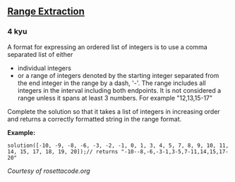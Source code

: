 <h2><a href=https://www.codewars.com/kata/51ba717bb08c1cd60f00002f/train/javascript target="_blank">Range Extraction</a></h2><h3>4 kyu</h3><p>A format for expressing an ordered list of integers is to use a comma separated list of either</p><ul><li>individual integers</li><li>or a range of integers denoted by the starting integer separated from the end integer in the range by a dash, '-'. The range includes all integers in the interval including both endpoints.  It is not considered a range unless it spans at least 3 numbers. For example "12,13,15-17"</li></ul><p>Complete the solution  so that it takes a list of integers in increasing order and returns a correctly formatted string in the range format. </p><p><strong>Example:</strong></p><pre><code class="language-javascript"><span class="cm-variable">solution</span>([<span class="cm-operator">-</span><span class="cm-number">10</span>, <span class="cm-operator">-</span><span class="cm-number">9</span>, <span class="cm-operator">-</span><span class="cm-number">8</span>, <span class="cm-operator">-</span><span class="cm-number">6</span>, <span class="cm-operator">-</span><span class="cm-number">3</span>, <span class="cm-operator">-</span><span class="cm-number">2</span>, <span class="cm-operator">-</span><span class="cm-number">1</span>, <span class="cm-number">0</span>, <span class="cm-number">1</span>, <span class="cm-number">3</span>, <span class="cm-number">4</span>, <span class="cm-number">5</span>, <span class="cm-number">7</span>, <span class="cm-number">8</span>, <span class="cm-number">9</span>, <span class="cm-number">10</span>, <span class="cm-number">11</span>, <span class="cm-number">14</span>, <span class="cm-number">15</span>, <span class="cm-number">17</span>, <span class="cm-number">18</span>, <span class="cm-number">19</span>, <span class="cm-number">20</span>]);<span class="cm-comment">// returns "-10--8,-6,-3-1,3-5,7-11,14,15,17-20"</span></code></pre><pre style="display: none;"><code class="language-coffeescript"><span class="cm-variable">solution</span><span class="cm-punctuation">(</span><span class="cm-punctuation">[</span><span class="cm-number">-10</span><span class="cm-punctuation">,</span> <span class="cm-number">-9</span><span class="cm-punctuation">,</span> <span class="cm-number">-8</span><span class="cm-punctuation">,</span> <span class="cm-number">-6</span><span class="cm-punctuation">,</span> <span class="cm-number">-3</span><span class="cm-punctuation">,</span> <span class="cm-number">-2</span><span class="cm-punctuation">,</span> <span class="cm-number">-1</span><span class="cm-punctuation">,</span> <span class="cm-number">0</span><span class="cm-punctuation">,</span> <span class="cm-number">1</span><span class="cm-punctuation">,</span> <span class="cm-number">3</span><span class="cm-punctuation">,</span> <span class="cm-number">4</span><span class="cm-punctuation">,</span> <span class="cm-number">5</span><span class="cm-punctuation">,</span> <span class="cm-number">7</span><span class="cm-punctuation">,</span> <span class="cm-number">8</span><span class="cm-punctuation">,</span> <span class="cm-number">9</span><span class="cm-punctuation">,</span> <span class="cm-number">10</span><span class="cm-punctuation">,</span> <span class="cm-number">11</span><span class="cm-punctuation">,</span> <span class="cm-number">14</span><span class="cm-punctuation">,</span> <span class="cm-number">15</span><span class="cm-punctuation">,</span> <span class="cm-number">17</span><span class="cm-punctuation">,</span> <span class="cm-number">18</span><span class="cm-punctuation">,</span> <span class="cm-number">19</span><span class="cm-punctuation">,</span> <span class="cm-number">20</span><span class="cm-punctuation">]</span><span class="cm-punctuation">)</span><span class="cm-comment"># returns "-10--8,-6,-3-1,3-5,7-11,14,15,17-20"</span></code></pre><pre style="display: none;"><code class="language-ruby"><span class="cm-variable">solution</span>([<span class="cm-operator">-</span><span class="cm-number">10</span>, <span class="cm-operator">-</span><span class="cm-number">9</span>, <span class="cm-operator">-</span><span class="cm-number">8</span>, <span class="cm-operator">-</span><span class="cm-number">6</span>, <span class="cm-operator">-</span><span class="cm-number">3</span>, <span class="cm-operator">-</span><span class="cm-number">2</span>, <span class="cm-operator">-</span><span class="cm-number">1</span>, <span class="cm-number">0</span>, <span class="cm-number">1</span>, <span class="cm-number">3</span>, <span class="cm-number">4</span>, <span class="cm-number">5</span>, <span class="cm-number">7</span>, <span class="cm-number">8</span>, <span class="cm-number">9</span>, <span class="cm-number">10</span>, <span class="cm-number">11</span>, <span class="cm-number">14</span>, <span class="cm-number">15</span>, <span class="cm-number">17</span>, <span class="cm-number">18</span>, <span class="cm-number">19</span>, <span class="cm-number">20</span>])<span class="cm-comment"># returns "-10--8,-6,-3-1,3-5,7-11,14,15,17-20"</span></code></pre><pre style="display: none;"><code class="language-python"><span class="cm-variable">solution</span>([<span class="cm-operator">-</span><span class="cm-number">10</span>, <span class="cm-operator">-</span><span class="cm-number">9</span>, <span class="cm-operator">-</span><span class="cm-number">8</span>, <span class="cm-operator">-</span><span class="cm-number">6</span>, <span class="cm-operator">-</span><span class="cm-number">3</span>, <span class="cm-operator">-</span><span class="cm-number">2</span>, <span class="cm-operator">-</span><span class="cm-number">1</span>, <span class="cm-number">0</span>, <span class="cm-number">1</span>, <span class="cm-number">3</span>, <span class="cm-number">4</span>, <span class="cm-number">5</span>, <span class="cm-number">7</span>, <span class="cm-number">8</span>, <span class="cm-number">9</span>, <span class="cm-number">10</span>, <span class="cm-number">11</span>, <span class="cm-number">14</span>, <span class="cm-number">15</span>, <span class="cm-number">17</span>, <span class="cm-number">18</span>, <span class="cm-number">19</span>, <span class="cm-number">20</span>])<span class="cm-comment"># returns "-10--8,-6,-3-1,3-5,7-11,14,15,17-20"</span></code></pre><pre style="display: none;"><code class="language-java"><span class="cm-variable">Solution</span>.<span class="cm-variable">rangeExtraction</span>(<span class="cm-keyword">new</span> <span class="cm-type">int</span>[] {<span class="cm-operator">-</span><span class="cm-number">10</span>, <span class="cm-operator">-</span><span class="cm-number">9</span>, <span class="cm-operator">-</span><span class="cm-number">8</span>, <span class="cm-operator">-</span><span class="cm-number">6</span>, <span class="cm-operator">-</span><span class="cm-number">3</span>, <span class="cm-operator">-</span><span class="cm-number">2</span>, <span class="cm-operator">-</span><span class="cm-number">1</span>, <span class="cm-number">0</span>, <span class="cm-number">1</span>, <span class="cm-number">3</span>, <span class="cm-number">4</span>, <span class="cm-number">5</span>, <span class="cm-number">7</span>, <span class="cm-number">8</span>, <span class="cm-number">9</span>, <span class="cm-number">10</span>, <span class="cm-number">11</span>, <span class="cm-number">14</span>, <span class="cm-number">15</span>, <span class="cm-number">17</span>, <span class="cm-number">18</span>, <span class="cm-number">19</span>, <span class="cm-number">20</span>})<span class="cm-variable">#</span> <span class="cm-variable">returns</span> <span class="cm-string">"-10--8,-6,-3-1,3-5,7-11,14,15,17-20"</span></code></pre><pre style="display: none;"><code class="language-C#">RangeExtraction.Extract(new[] {-10, -9, -8, -6, -3, -2, -1, 0, 1, 3, 4, 5, 7, 8, 9, 10, 11, 14, 15, 17, 18, 19, 20});# returns "-10--8,-6,-3-1,3-5,7-11,14,15,17-20"</code></pre><pre style="display: none;"><code class="language-VB">RangeExtraction.Extract({-10, -9, -8, -6, -3, -2, -1, 0, 1, 3, 4, 5, 7, 8, 9, 10, 11, 14, 15, 17, 18, 19, 20});# returns "-10--8,-6,-3-1,3-5,7-11,14,15,17-20"</code></pre><pre style="display: none;"><code class="language-cpp"><span class="cm-variable">range_extraction</span>({<span class="cm-operator">-</span><span class="cm-number">10</span>, <span class="cm-operator">-</span><span class="cm-number">9</span>, <span class="cm-operator">-</span><span class="cm-number">8</span>, <span class="cm-operator">-</span><span class="cm-number">6</span>, <span class="cm-operator">-</span><span class="cm-number">3</span>, <span class="cm-operator">-</span><span class="cm-number">2</span>, <span class="cm-operator">-</span><span class="cm-number">1</span>, <span class="cm-number">0</span>, <span class="cm-number">1</span>, <span class="cm-number">3</span>, <span class="cm-number">4</span>, <span class="cm-number">5</span>, <span class="cm-number">7</span>, <span class="cm-number">8</span>, <span class="cm-number">9</span>, <span class="cm-number">10</span>, <span class="cm-number">11</span>, <span class="cm-number">14</span>, <span class="cm-number">15</span>, <span class="cm-number">17</span>, <span class="cm-number">18</span>, <span class="cm-number">19</span>, <span class="cm-number">20</span>});<span class="cm-comment">// returns "-10--8,-6,-3-1,3-5,7-11,14,15,17-20"</span></code></pre><pre style="display: none;"><code class="language-c"><span class="cm-variable">range_extraction</span>((<span class="cm-keyword">const</span> []){<span class="cm-operator">-</span><span class="cm-number">10</span>, <span class="cm-operator">-</span><span class="cm-number">9</span>, <span class="cm-operator">-</span><span class="cm-number">8</span>, <span class="cm-operator">-</span><span class="cm-number">6</span>, <span class="cm-operator">-</span><span class="cm-number">3</span>, <span class="cm-operator">-</span><span class="cm-number">2</span>, <span class="cm-operator">-</span><span class="cm-number">1</span>, <span class="cm-number">0</span>, <span class="cm-number">1</span>, <span class="cm-number">3</span>, <span class="cm-number">4</span>, <span class="cm-number">5</span>, <span class="cm-number">7</span>, <span class="cm-number">8</span>, <span class="cm-number">9</span>, <span class="cm-number">10</span>, <span class="cm-number">11</span>, <span class="cm-number">14</span>, <span class="cm-number">15</span>, <span class="cm-number">17</span>, <span class="cm-number">18</span>, <span class="cm-number">19</span>, <span class="cm-number">20</span>}, <span class="cm-number">23</span>);<span class="cm-comment">/* returns "-10--8,-6,-3-1,3-5,7-11,14,15,17-20" */</span></code></pre><pre style="display: none;"><code class="language-nasm"><span class="cm-tag">nums:</span>  <span class="cm-tag">dd</span>  -<span class="cm-number">6</span>, -<span class="cm-number">3</span>, -<span class="cm-number">2</span>, -<span class="cm-number">1</span>, <span class="cm-number">0</span>, <span class="cm-number">1</span>, <span class="cm-number">3</span>, <span class="cm-number">4</span>, <span class="cm-number">5</span>, <span class="cm-number">7</span>, <span class="cm-number">8</span>, <span class="cm-number">9</span>, <span class="cm-number">10</span>, <span class="cm-number">11</span>, <span class="cm-number">14</span>, <span class="cm-number">15</span>, <span class="cm-number">17</span>, <span class="cm-number">18</span>, <span class="cm-number">19</span>, <span class="cm-number">20</span><span class="cm-keyword">mov</span> <span class="cm-builtin">rdi</span>, nums<span class="cm-keyword">mov</span> <span class="cm-builtin">rsi</span>, <span class="cm-number">20</span><span class="cm-keyword">call</span> range_extraction<span class="cm-comment">; RAX &lt;- `-10--8,-6,-3-1,3-5,7-11,14,15,17-20\0`</span></code></pre><pre style="display: none;"><code class="language-julia"><span class="cm-variable">rangeextraction</span>([<span class="cm-operator">-</span><span class="cm-number">10</span> <span class="cm-operator">-</span><span class="cm-number">9</span> <span class="cm-operator">-</span><span class="cm-number">8</span> <span class="cm-operator">-</span><span class="cm-number">6</span> <span class="cm-operator">-</span><span class="cm-number">3</span> <span class="cm-operator">-</span><span class="cm-number">2</span> <span class="cm-operator">-</span><span class="cm-number">1</span> <span class="cm-number">0</span> <span class="cm-number">1</span> <span class="cm-number">3</span> <span class="cm-number">4</span> <span class="cm-number">5</span> <span class="cm-number">7</span> <span class="cm-number">8</span> <span class="cm-number">9</span> <span class="cm-number">10</span> <span class="cm-number">11</span> <span class="cm-number">14</span> <span class="cm-number">15</span> <span class="cm-number">17</span> <span class="cm-number">18</span> <span class="cm-number">19</span> <span class="cm-number">20</span>])<span class="cm-comment"># returns "-10--8,-6,-3-1,3-5,7-11,14,15,17-20"</span></code></pre><pre style="display: none;"><code class="language-scala"><span class="cm-variable">solution</span>(<span class="cm-type">List</span>(<span class="cm-operator">-</span><span class="cm-number">10</span>, <span class="cm-operator">-</span><span class="cm-number">9</span>, <span class="cm-operator">-</span><span class="cm-number">8</span>, <span class="cm-operator">-</span><span class="cm-number">6</span>, <span class="cm-operator">-</span><span class="cm-number">3</span>, <span class="cm-operator">-</span><span class="cm-number">2</span>, <span class="cm-operator">-</span><span class="cm-number">1</span>, <span class="cm-number">0</span>, <span class="cm-number">1</span>, <span class="cm-number">3</span>, <span class="cm-number">4</span>, <span class="cm-number">5</span>, <span class="cm-number">7</span>, <span class="cm-number">8</span>, <span class="cm-number">9</span>, <span class="cm-number">10</span>, <span class="cm-number">11</span>, <span class="cm-number">14</span>, <span class="cm-number">15</span>, <span class="cm-number">17</span>, <span class="cm-number">18</span>, <span class="cm-number">19</span>, <span class="cm-number">20</span>))<span class="cm-comment">// "-10--8,-6,-3-1,3-5,7-11,14,15,17-20"</span></code></pre><pre style="display: none;"><code class="language-racket"><span class="cm-bracket">(</span><span class="cm-variable">solution</span> <span class="cm-atom">'</span><span class="cm-atom">(</span><span class="cm-atom">-10</span> <span class="cm-atom">-9</span> <span class="cm-atom">-8</span> <span class="cm-atom">-6</span> <span class="cm-atom">-3</span> <span class="cm-atom">-2</span> <span class="cm-atom">-1</span> <span class="cm-atom">0</span> <span class="cm-atom">1</span> <span class="cm-atom">3</span> <span class="cm-atom">4</span> <span class="cm-atom">5</span> <span class="cm-atom">7</span> <span class="cm-atom">8</span> <span class="cm-atom">9</span> <span class="cm-atom">10</span> <span class="cm-atom">11</span> <span class="cm-atom">14</span> <span class="cm-atom">15</span> <span class="cm-atom">17</span> <span class="cm-atom">18</span> <span class="cm-atom">19</span> <span class="cm-atom">20</span><span class="cm-atom">)</span><span class="cm-bracket">)</span><span class="cm-comment">; returns "-10--8,-6,-3-1,3-5,7-11,14,15,17-20"</span></code></pre><pre style="display: none;"><code class="language-php"><span class="cm-variable">solution</span>([<span class="cm-operator">-</span><span class="cm-number">10</span>, <span class="cm-operator">-</span><span class="cm-number">9</span>, <span class="cm-operator">-</span><span class="cm-number">8</span>, <span class="cm-operator">-</span><span class="cm-number">6</span>, <span class="cm-operator">-</span><span class="cm-number">3</span>, <span class="cm-operator">-</span><span class="cm-number">2</span>, <span class="cm-operator">-</span><span class="cm-number">1</span>, <span class="cm-number">0</span>, <span class="cm-number">1</span>, <span class="cm-number">3</span>, <span class="cm-number">4</span>, <span class="cm-number">5</span>, <span class="cm-number">7</span>, <span class="cm-number">8</span>, <span class="cm-number">9</span>, <span class="cm-number">10</span>, <span class="cm-number">11</span>, <span class="cm-number">14</span>, <span class="cm-number">15</span>, <span class="cm-number">17</span>, <span class="cm-number">18</span>, <span class="cm-number">19</span>, <span class="cm-number">20</span>])<span class="cm-comment">// returns '-10--8,-6,-3-1,3-5,7-11,14,15,17-20'</span></code></pre><pre style="display: none;"><code class="language-cobol">        Rangeextraction        xs <span class="cm-builtin">=</span> [<span class="cm-number">-10</span>, <span class="cm-number">-9</span>, <span class="cm-number">-8</span>, <span class="cm-number">-6</span>, <span class="cm-number">-3</span>, <span class="cm-number">-2</span>, <span class="cm-number">-1</span>, <span class="cm-number">0</span>, <span class="cm-number">1</span>, <span class="cm-number">3</span>, <span class="cm-number">4</span>, <span class="cm-number">5</span>, <span class="cm-number">7</span>, <span class="cm-number">8</span>, <span class="cm-number">9</span>, <span class="cm-number">10</span>, <span class="cm-number">11</span><span class="cm-header">, </span>             <span class="cm-number">14</span>, <span class="cm-number">15</span>, <span class="cm-number">17</span>, <span class="cm-number">18</span>, <span class="cm-number">19</span>, <span class="cm-number">20</span>]        res <span class="cm-builtin">=</span> <span class="cm-string">"</span><span class="cm-string">-10--8,-6,-3-1,3-5,7-11,14,15,17-20"</span></code></pre><p><em>Courtesy of rosettacode.org</em></p>
